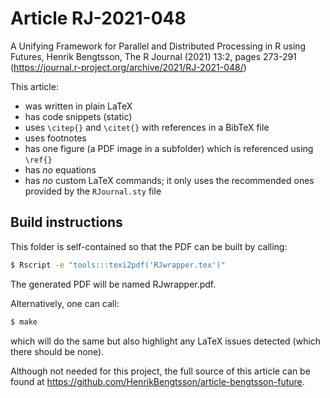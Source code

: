 # Article RJ-2021-048

A Unifying Framework for Parallel and Distributed Processing in R using Futures, Henrik Bengtsson, The R Journal (2021) 13:2, pages 273-291 (<https://journal.r-project.org/archive/2021/RJ-2021-048/>)

This article:

* was written in plain LaTeX
* has code snippets (static)
* uses `\citep{}` and `\citet{}` with references in a BibTeX file
* uses footnotes
* has one figure (a PDF image in a subfolder) which is referenced using `\ref{}`
* has _no_ equations
* has _no_ custom LaTeX commands; it only uses the recommended ones provided by the `RJournal.sty` file


## Build instructions

This folder is self-contained so that the PDF can be built by calling:

```sh
$ Rscript -e "tools:::texi2pdf('RJwrapper.tex')"
```

The generated PDF will be named RJwrapper.pdf.

Alternatively, one can call:

```sh
$ make
```

which will do the same but also highlight any LaTeX issues detected (which there should be none).

Although not needed for this project, the full source of this article can be found at https://github.com/HenrikBengtsson/article-bengtsson-future.
